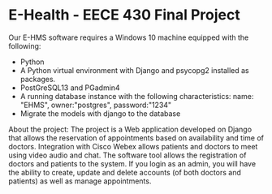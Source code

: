 # E-Health - EECE 430 Final Project

Our E-HMS software requires a Windows 10 machine equipped with the following:
- Python
- A Python virtual environment with Django and psycopg2 installed as packages.
- PostGreSQL13 and PGadmin4
- A running database instance with the following characteristics: name: "EHMS", owner:"postgres", password:"1234"
- Migrate the models with django to the database


About the project:
The project is a Web application developed on Django that allows the reservation of appointments based on availability and time of doctors. Integration with Cisco Webex allows patients and doctors to meet using video audio and chat. 
The software tool allows the registration of doctors and patients to the system. If you login as an admin, you will have the ability to create, update and delete accounts (of both doctors and patients) as well as manage appointments.
